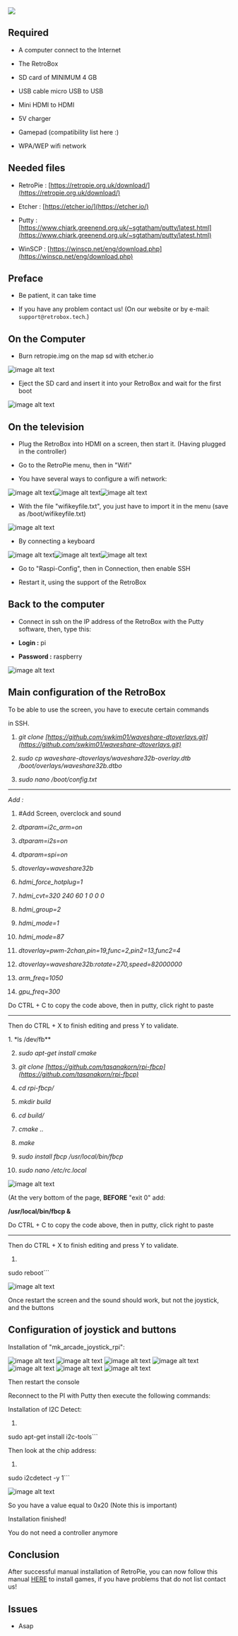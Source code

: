 <div class="image-header">
	<img src="https://static.retrobox.tech/img/logo/illustration.png"/>
</div>


## Required

* A computer connect to the Internet

* The RetroBox

* SD card of MINIMUM 4 GB

* USB cable micro USB to USB

* Mini HDMI to HDMI

* 5V charger

* Gamepad (compatibility list here :)

* WPA/WEP wifi network

## Needed files

* RetroPie : [https://retropie.org.uk/download/](https://retropie.org.uk/download/)

* Etcher : [https://etcher.io/](https://etcher.io/)

* Putty : [https://www.chiark.greenend.org.uk/~sgtatham/putty/latest.html](https://www.chiark.greenend.org.uk/~sgtatham/putty/latest.html)

* WinSCP : [https://winscp.net/eng/download.php](https://winscp.net/eng/download.php)

## Preface

* Be patient, it can take time

* If you have any problem contact us! (On our website or by e-mail: `support@retrobox.tech`.)

## On the Computer

* Burn retropie.img on the map sd with etcher.io

![image alt text](https://static.retrobox.tech/img/manual/RetroPie/FR/image_2.png)

* Eject the SD card and insert it into your RetroBox and wait for the first boot

![image alt text](https://static.retrobox.tech/img/manual/RetroPie/FR/image_3.png)


## On the television

* Plug the RetroBox into HDMI on a screen, then start it. (Having plugged in the controller)

* Go to the RetroPie menu, then in "Wifi"

* You have several ways to configure a wifi network:

![image alt text](https://static.retrobox.tech/img/manual/RetroPie/FR/image_6.png)![image alt text](https://static.retrobox.tech/img/manual/RetroPie/FR/image_4.png)![image alt text](https://static.retrobox.tech/img/manual/RetroPie/FR/image_5.png)

* With the file "wifikeyfile.txt", you just have to import it in the menu (save as /boot/wifikeyfile.txt)				

![image alt text](https://static.retrobox.tech/img/manual/RetroPie/FR/image_7.png)

* By connecting a keyboard

![image alt text](https://static.retrobox.tech/img/manual/RetroPie/FR/image_9.png)![image alt text](https://static.retrobox.tech/img/manual/RetroPie/FR/image_8.png)![image alt text](https://static.retrobox.tech/img/manual/RetroPie/FR/image_10.png)

* Go to "Raspi-Config", then in Connection, then enable SSH

* Restart it, using the support of the RetroBox

## Back to the computer

* Connect in ssh on the IP address of the RetroBox with the Putty software, then, type this:

* **Login :** pi

* **Password :** raspberry

![image alt text](https://static.retrobox.tech/img/manual/RetroPie/FR/image_11.png)

## Main configuration of the RetroBox

To be able to use the screen, you have to execute certain commands

in SSH.								

1. *git clone* *[https://github.com/swkim01/waveshare-dtoverlays.git](https://github.com/swkim01/waveshare-dtoverlays.git)*

2. *sudo cp waveshare-dtoverlays/waveshare32b-overlay.dtb /boot/overlays/waveshare32b.dtbo*

3. *sudo nano /boot/config.txt*

----------------------------------------------------------------------------------

*Add :*

1. #Add Screen, overclock and sound

2. *dtparam=i2c_arm=on*

3. *dtparam=i2s=on*

4. *dtparam=spi=on*

5. *dtoverlay=waveshare32b*

6. *hdmi_force_hotplug=1*

7. *hdmi_cvt=320 240 60 1 0 0 0*

8. *hdmi_group=2*

9. *hdmi_mode=1*

10. *hdmi_mode=87*

11. *dtoverlay=pwm-2chan,pin=19,func=2,pin2=13,func2=4*

12. *dtoverlay=waveshare32b:rotate=270,speed=82000000*

13. *arm_freq=1050*

14. *gpu_freq=300*

<div class="docs-alert info">
  <i class="icon fas fa-question-circle"></i>
  <p>Do CTRL + C to copy the code above, then in putty, click right to paste</p>
</div>

----------------------------------------------------------------------------------

<div class="docs-alert info">
  <i class="icon fas fa-greater-than-equal"></i>
  <p>Then do CTRL + X to finish editing and press Y to validate.</p>
</div>
1. *ls /dev/fb**

2. *sudo apt-get install cmake*

3. *git clone* *[https://github.com/tasanakorn/rpi-fbcp](https://github.com/tasanakorn/rpi-fbcp)*

4. *cd rpi-fbcp/*

5. *mkdir build*

6. *cd build/*

7. *cmake ..*

8. *make*

9. *sudo install fbcp /usr/local/bin/fbcp*

10. *sudo nano /etc/rc.local*

![image alt text](https://static.retrobox.tech/img/manual/RetroPie/FR/image_14.png)

(At the very bottom of the page, **BEFORE**  "exit 0" add:

**/usr/local/bin/fbcp &**

<div class="docs-alert info">
  <i class="icon fas fa-question-circle"></i>
  <p>Do CTRL + C to copy the code above, then in putty, click right to paste</p>
</div>

----------------------------------------------------------------------------------
<div class="docs-alert info">
  <i class="icon fas fa-greater-than-equal"></i>
  <p>Then do CTRL + X to finish editing and press Y to validate.</p>
</div>

1. ```bash
sudo reboot```

![image alt text](https://static.retrobox.tech/img/manual/RetroPie/FR/image_16.png)


Once restart the screen and the sound should work, but not the joystick, and the buttons

## Configuration of joystick and buttons

Installation of "mk_arcade_joystick_rpi":

![image alt text](https://static.retrobox.tech/img/manual/RetroPie/FR/image_17.png)
![image alt text](https://static.retrobox.tech/img/manual/RetroPie/FR/image_19.png) ![image alt text](https://static.retrobox.tech/img/manual/RetroPie/FR/image_20.png) ![image alt text](https://static.retrobox.tech/img/manual/RetroPie/FR/image_21.png) ![image alt text](https://static.retrobox.tech/img/manual/RetroPie/FR/image_22.png) ![image alt text](https://static.retrobox.tech/img/manual/RetroPie/FR/image_23.png) ![image alt text](https://static.retrobox.tech/img/manual/RetroPie/FR/image_24.png)


Then restart the console

Reconnect to the PI with Putty then execute the following commands:

Installation of I2C Detect:

1. ```bash
sudo apt-get install i2c-tools```

Then look at the chip address:

1. ```bash
sudo i2cdetect -y 1```

![image alt text](https://static.retrobox.tech/img/manual/RetroPie/FR/image_25.png)

So you have a value equal to 0x20 (Note this is important)

Installation finished!

<div class="docs-alert info">
  <i class="icon fas fa-question-circle"></i>
  <p>You do not need a controller anymore</p>
</div>

## Conclusion

After successful manual installation of RetroPie, you can now follow this manual [HERE](EN-getting-started-with-retropie) to install games, if you have problems that do not list contact us!

## Issues

* Asap
